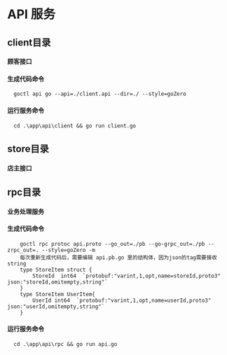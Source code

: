 # API   服务
## client目录
   #### 顾客接口
   #### 生成代码命令
      goctl api go --api=./client.api --dir=./ --style=goZero
   #### 运行服务命令
      cd .\app\api\client && go run client.go
      
## store目录
   #### 店主接口

## rpc目录
   #### 业务处理服务
   #### 生成代码命令
        goctl rpc protoc api.proto --go_out=./pb --go-grpc_out=./pb --zrpc_out=. --style=goZero -m
        每次重新生成代码后，需要编辑 api.pb.go 里的结构体，因为json的tag需要接收string
        type StoreItem struct {
            StoreId  int64  `protobuf:"varint,1,opt,name=storeId,proto3" json:"storeId,omitempty,string"`
        }
        type StoreItem UserItem{
            UserId int64  `protobuf:"varint,1,opt,name=userId,proto3" json:"userId,omitempty,string"`
        } 
   #### 运行服务命令
      cd .\app\api\rpc && go run api.go
